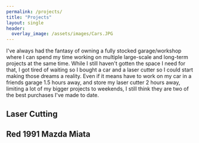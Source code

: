 ```yaml
---
permalink: /projects/
title: "Projects"
layout: single
header:
  overlay_image: /assets/images/Cars.JPG
---
```


I've always had the fantasy of owning a fully stocked garage/workshop where I can spend my time working on multiple large-scale and long-term projects at the same time. While I still haven't gotten the space I need for that, I got tired of waiting so I bought a car and a laser cutter so I could start making those dreams a reality. Even if it means have to work on my car in a friends garage 1.5 hours away, and store my laser cutter 2 hours away, limiting a lot of my bigger projects to weekends, I still think they are two of the best purchases I've made to date.

## Laser Cutting


## Red 1991 Mazda Miata
